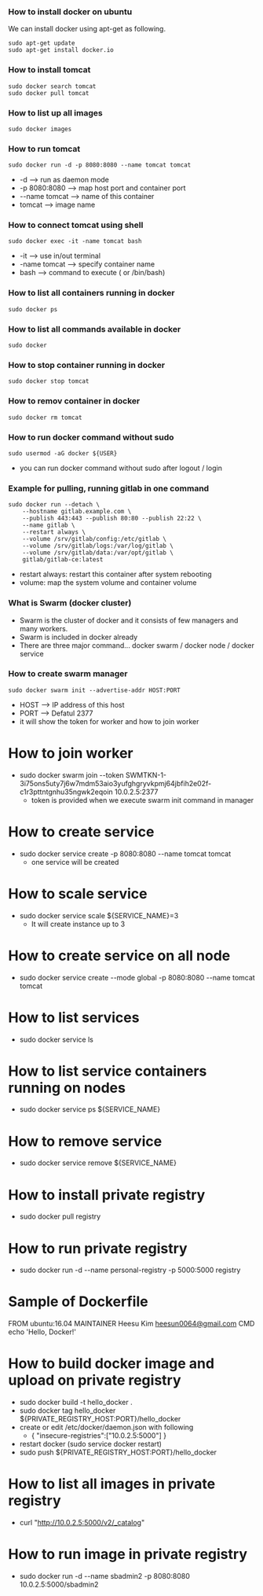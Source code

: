 ### How to install docker on ubuntu
We can install docker using apt-get as following.
```
sudo apt-get update
sudo apt-get install docker.io
```
### How to install tomcat
```
sudo docker search tomcat
sudo docker pull tomcat
```
### How to list up all images
```
sudo docker images
```
### How to run tomcat
```
sudo docker run -d -p 8080:8080 --name tomcat tomcat
```
- -d --> run as daemon mode
- -p 8080:8080 --> map host port and container port
- --name tomcat --> name of this container
- tomcat --> image name
### How to connect tomcat using shell
```
sudo docker exec -it -name tomcat bash
```
- -it --> use in/out terminal
- -name tomcat --> specify container name
- bash --> command to execute ( or /bin/bash)
### How to list all containers running in docker
```
sudo docker ps
```
### How to list all commands available in docker
```
sudo docker
```
### How to stop container running in docker
```
sudo docker stop tomcat
```
### How to remov container in docker
```
sudo docker rm tomcat
```
### How to run docker command without sudo
```
sudo usermod -aG docker ${USER}
```
- you can run docker command without sudo after logout / login
### Example for pulling, running gitlab in one command
```
sudo docker run --detach \
    --hostname gitlab.example.com \
    --publish 443:443 --publish 80:80 --publish 22:22 \
    --name gitlab \
    --restart always \
    --volume /srv/gitlab/config:/etc/gitlab \
    --volume /srv/gitlab/logs:/var/log/gitlab \
    --volume /srv/gitlab/data:/var/opt/gitlab \
    gitlab/gitlab-ce:latest
```
- restart always: restart this container after system rebooting
- volume: map the system volume and container volume

### What is Swarm (docker cluster)
- Swarm is the cluster of docker and it consists of few managers and many workers.
- Swarm is included in docker already
- There are three major command... docker swarm / docker node / docker service
### How to create swarm manager
```
sudo docker swarm init --advertise-addr HOST:PORT
```
- HOST --> IP address of this host
- PORT --> Defatul 2377
- it will show the token for worker and how to join worker
# How to join worker
- sudo docker swarm join --token SWMTKN-1-3i75ons5uty7j6w7mdm53aio3yufghgryvkpmj64jbfih2e02f-c1r3pttntgnhu35ngwk2eqoin 10.0.2.5:2377
    - token is provided when we execute swarm init command in manager
# How to create service
- sudo docker service create -p 8080:8080 --name tomcat tomcat
    - one service will be created
# How to scale service
- sudo docker service scale ${SERVICE_NAME}=3
    - It will create instance up to 3
# How to create service on all node
- sudo docker service create --mode global -p 8080:8080 --name tomcat tomcat
# How to list services
- sudo docker service ls
# How to list service containers running on nodes
- sudo docker service ps ${SERVICE_NAME}
# How to remove service
- sudo docker service remove ${SERVICE_NAME}

# How to install private registry
- sudo docker pull registry
# How to run private registry
- sudo docker run -d --name personal-registry -p 5000:5000 registry
# Sample of Dockerfile
FROM ubuntu:16.04
MAINTAINER Heesu Kim <heesun0064@gmail.com>
CMD echo 'Hello, Docker!'
# How to build docker image and upload on private registry
- sudo docker build -t hello_docker .
- sudo docker tag hello_docker ${PRIVATE_REGISTRY_HOST:PORT}/hello_docker
- create or edit /etc/docker/daemon.json with following
    - { "insecure-registries":["10.0.2.5:5000"] }
- restart docker (sudo service docker restart)
- sudo push ${PRIVATE_REGISTRY_HOST:PORT}/hello_docker
# How to list all images in private registry
- curl "http://10.0.2.5:5000/v2/_catalog"
# How to run image in private registry
- sudo docker run -d --name sbadmin2 -p 8080:8080 10.0.2.5:5000/sbadmin2

